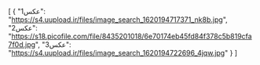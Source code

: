 [
  {
    "عکس1": "https://s4.uupload.ir/files/image_search_1620194717371_nk8b.jpg",
    "عکس2": "https://s18.picofile.com/file/8435201018/6e70174eb45fd84f378c5b819cfa7f0d.jpg",
    "عکس3": "https://s4.uupload.ir/files/image_search_1620194722696_4jqw.jpg"
  }
]
